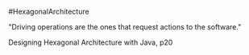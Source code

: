 #HexagonalArchitecture

"Driving operations are the ones that request actions to the software."

Designing Hexagonal Architecture with Java, p20